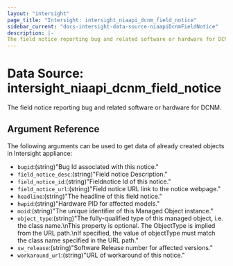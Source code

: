 ```yaml
---
layout: "intersight"
page_title: "Intersight: intersight_niaapi_dcnm_field_notice"
sidebar_current: "docs-intersight-data-source-niaapiDcnmFieldNotice"
description: |-
The field notice reporting bug and related software or hardware for DCNM.
---
```


# Data Source: intersight_niaapi_dcnm_field_notice
The field notice reporting bug and related software or hardware for DCNM.
## Argument Reference
The following arguments can be used to get data of already created objects in Intersight appliance:
* `bugid`:(string)"Bug Id associated with this notice."
* `field_notice_desc`:(string)"Field notice Description."
* `field_notice_id`:(string)"Fieldnotice Id of this notice."
* `field_notice_url`:(string)"Field notice URL link to the notice webpage."
* `headline`:(string)"The headline of this field notice."
* `hwpid`:(string)"Hardware PID for affected models."
* `moid`:(string)"The unique identifier of this Managed Object instance."
* `object_type`:(string)"The fully-qualified type of this managed object, i.e. the class name.\nThis property is optional. The ObjectType is implied from the URL path.\nIf specified, the value of objectType must match the class name specified in the URL path."
* `sw_release`:(string)"Software Release number for affected versions."
* `workaround_url`:(string)"URL of workaround of this notice."
